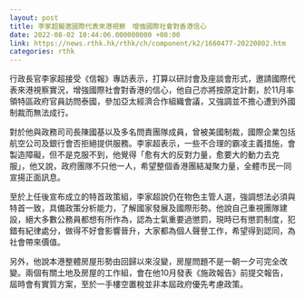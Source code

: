 ```yaml
---
layout: post
title: 李家超擬邀國際代表來港視察　增強國際社會對香港信心
date: 2022-08-02 10:44:06.000000000 +08:00
link: https://news.rthk.hk/rthk/ch/component/k2/1660477-20220802.htm
categories: rthk
---
```


行政長官李家超接受《信報》專訪表示，打算以研討會及座談會形式，邀請國際代表來港視察實況，增強國際社會對香港的信心，他自己亦將按原定計劃，於11月率領特區政府官員訪問泰國，參加亞太經濟合作組織會議，又強調並不擔心遭到外國制裁而無法成行。

對於他與政務司司長陳國基以及多名問責團隊成員，曾被美國制裁，國際企業包括航空公司及銀行會否拒絕提供服務。李家超表示，一些不合理的霸凌主義措施，會製造障礙，但不是克服不到，他覺得「愈有大的反對力量，愈要大的動力去克服」，他又說，政府團隊不只他一人，希望整個香港團結凝聚力量，全體市民一同宣揚正面訊息。

至於上任後宣布成立的特首政策組，李家超說仍在物色主管人選，強調想法必須與特首一致，具備政策分析能力，了解國家發展及國際形勢。他說自己重視團隊建設，絕大多數公務員都想有所作為，認為士氣重要過懲罰，現時已有懲罰制度，犯錯有紀律處分，做得不好會影響晉升，大家都為個人聲譽工作，希望得到認同，為社會帶來價值。

另外，他說本港整體房屋形勢由回歸以來沒變，房屋問題不是一朝一夕可完全改變。兩個有關土地及房屋的工作組，會在他10月發表《施政報告》前提交報告，屆時會有實質方案，至於一手樓空置稅並非本屆政府優先考慮政策。
